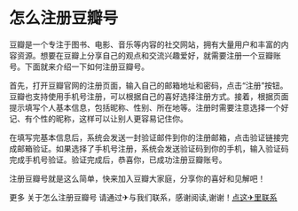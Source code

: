 # 怎么注册豆瓣号

豆瓣是一个专注于图书、电影、音乐等内容的社交网站，拥有大量用户和丰富的内容资源。想要在豆瓣上分享自己的观点和交流兴趣爱好，就需要注册一个豆瓣账号。下面就来介绍一下如何注册豆瓣号。

首先，打开豆瓣官网的注册页面，输入自己的邮箱地址和密码，点击“注册”按钮。豆瓣也支持使用手机号注册，可以根据自己的喜好选择注册方式。接着，根据页面提示填写个人基本信息，包括昵称、性别、所在地等。注册时需要注意选择一个好记、有个性的昵称，这样可以让别人更容易记住你。

在填写完基本信息后，系统会发送一封验证邮件到你的注册邮箱，点击验证链接完成邮箱验证。如果选择了手机号注册，系统会发送验证码到你的手机，输入验证码完成手机号验证。验证完成后，恭喜你，已成功注册豆瓣账号。

注册豆瓣号就是这么简单，快来加入豆瓣大家庭，分享你的喜好和见解吧！

更多 关于怎么注册豆瓣号 请通过✈与我们联系，感谢阅读,谢谢！[点这✈里联系](https://acc.k02.cc)